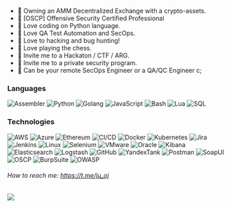 - 👾 Owning an AMM Decentralized Exchange with a crypto-assets.
- 👾 [OSCP] Offensive Security Certified Professional
- 👾 Love coding on Python language.
- 👾 Love QA Test Automation and SecOps.
- 👾 Love to hacking and bug hunting! 
- 👾 Love playing the chess.
- 👾 Invite me to a Hackaton / CTF / ARG.
- 👾 Invite me to a private security program.
- 👾 Can be your remote SecOps Engineer or a QA/QC Engineer c;


### Languages

![Assembler](https://img.shields.io/badge/-Assembler-000?&logo=Assembler)
![Python](https://img.shields.io/badge/-Python-000?&logo=Python)
![Golang](https://img.shields.io/badge/-Go-000?&logo=Go)
![JavaScript](https://img.shields.io/badge/-JavaScript-000?&logo=JavaScript)
![Bash](https://img.shields.io/badge/-Bash-000?&logo=Bash)
![Lua](https://img.shields.io/badge/-Lua-000?&logo=Lua)
![SQL](https://img.shields.io/badge/-MySQL-000?&logo=MySQL)

### Technologies

![AWS](https://img.shields.io/badge/-AWS-000?&logo=Amazon-AWS&logoColor=FCC624)
![Azure](https://img.shields.io/badge/-Azure-000?&logo=Azure)
![Ethereum](https://img.shields.io/badge/-Ethereum-000?&logo=Ethereum&logoColor=FF007F)
![CI/CD](https://img.shields.io/badge/-CI%2FCD-000?&logo=CircleCI&logoColor=61DE2A)
![Docker](https://img.shields.io/badge/-Docker-000?&logo=Docker)
![Kubernetes](https://img.shields.io/badge/-Kubernetes-000?&logo=Kubernetes)
![Jira](https://img.shields.io/badge/-Jira-000?&logo=Jira-Software&logoColor=0052CC)
![Jenkins](https://img.shields.io/badge/-Jenkins-000?&logo=Jenkins)
![Linux](https://img.shields.io/badge/-Linux-000?&logo=Linux&logoColor=FCC624)
![Selenium](https://img.shields.io/badge/-Selenium-000?&logo=Selenium)
![VMware](https://img.shields.io/badge/-VMware-000?&logo=VMware&logoColor=0052CC)
![Oracle](https://img.shields.io/badge/-Oracle-000?&logo=Oracle)
![Kibana](https://img.shields.io/badge/-Kibana-000?&logo=Kibana&logoColor=FFA500)
![Elasticsearch](https://img.shields.io/badge/-Elasticsearch-000?&logo=Elasticsearch&logoColor=80D5C3)
![Logstash](https://img.shields.io/badge/-Logstash-000?&logo=Logstash&logoColor=0052CC)
![GitHub](https://img.shields.io/badge/-GitHub-000?&logo=GitHub)
![YandexTank](https://img.shields.io/badge/-Yandex%20Tank-000?&logo=Yandex%20Tank)
![Postman](https://img.shields.io/badge/-Postman-000?&logo=Postman)
![SoapUI](https://img.shields.io/badge/-SoapUI-000?&logo=SoapUI&logoColor=FCC624)
![OSCP](https://img.shields.io/badge/-OSCP-000?&logo=OSCP)
![BurpSuite](https://img.shields.io/badge/-BurpSuite-000?&logo=BurpSuite)
![OWASP](https://img.shields.io/badge/OWASP--000?&logo=OWASP&logoColor=61DE2A)

###### How to reach me: https://t.me/ju_oj

<img src="https://www.immuniweb.com/images/owasp-top-10.jpg">
